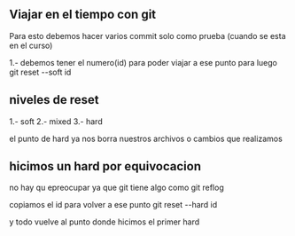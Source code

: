 ## Viajar en el tiempo con git

Para esto debemos hacer varios commit solo como prueba (cuando se esta en el curso)

1.- debemos tener el numero(id) para poder viajar a ese punto para luego
    git reset --soft id

## niveles de reset
1.- soft
2.- mixed
3.- hard

el punto de hard ya nos borra nuestros archivos o cambios que realizamos

## hicimos un hard por equivocacion
no hay qu epreocupar ya que git tiene algo como 
    git reflog

copiamos el id para volver a ese punto
    git reset --hard id

y todo vuelve al punto donde hicimos el primer hard

